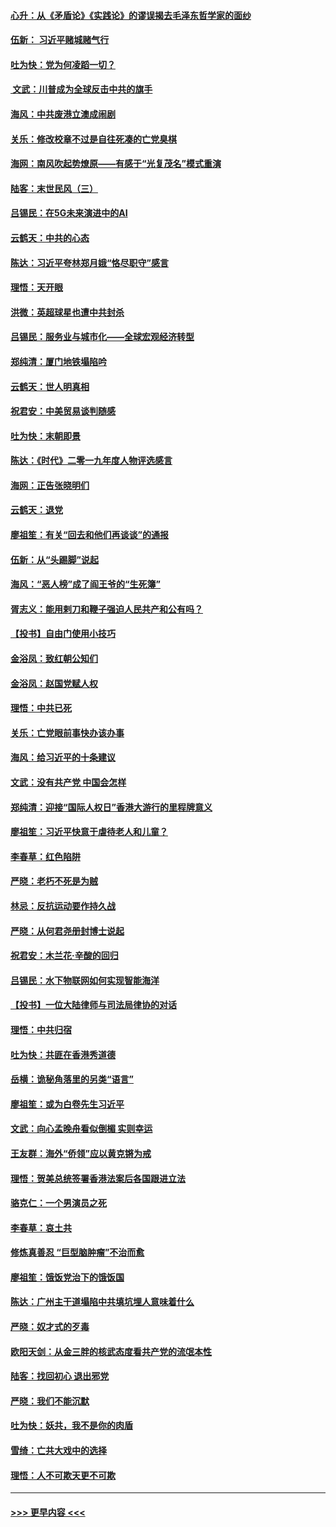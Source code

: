 #### [心升：从《矛盾论》《实践论》的谬误揭去毛泽东哲学家的面纱](../pages/nsc993/n11736962.md?t=12211733) 
#### [伍新： 习近平赌城赌气行](../pages/nsc993/n11736929.md?t=12211733) 
#### [吐为快：党为何凌蹈一切？](../pages/nsc993/n11736915.md?t=12211733) 
#### [ 文武：川普成为全球反击中共的旗手](../pages/nsc993/n11736882.md?t=12211733) 
#### [海风：中共废港立澳成闹剧](../pages/nsc993/n11735857.md?t=12211733) 
#### [关乐：修改校章不过是自往死凑的亡党臭棋](../pages/nsc993/n11735097.md?t=12211733) 
#### [海网：南风吹起势燎原——有感于“光复茂名”模式重演](../pages/nsc993/n11732308.md?t=12211733) 
#### [陆客：末世民风（三）](../pages/nsc993/n11732211.md?t=12211733) 
#### [吕锡民：在5G未来演进中的AI](../pages/nsc993/n11730010.md?t=12211733) 
#### [云鹤天：中共的心态](../pages/nsc993/n11729906.md?t=12211733) 
#### [陈达：习近平夸林郑月娥“恪尽职守”感言](../pages/nsc993/n11729881.md?t=12211733) 
#### [理悟：天开眼](../pages/nsc993/n11729699.md?t=12211733) 
#### [洪微：英超球星也遭中共封杀](../pages/nsc993/n11727243.md?t=12211733) 
#### [吕锡民：服务业与城市化——全球宏观经济转型](../pages/nsc993/n11725845.md?t=12211733) 
#### [郑纯清：厦门地铁塌陷吟](../pages/nsc993/n11725813.md?t=12211733) 
#### [云鹤天：世人明真相](../pages/nsc993/n11725621.md?t=12211733) 
#### [祝君安：中美贸易谈判随感](../pages/nsc993/n11725609.md?t=12211733) 
#### [吐为快：末朝即景](../pages/nsc993/n11723365.md?t=12211733) 
#### [陈达：《时代》二零一九年度人物评选感言](../pages/nsc993/n11723337.md?t=12211733) 
#### [海网：正告张晓明们](../pages/nsc993/n11723228.md?t=12211733) 
#### [云鹤天：退党](../pages/nsc993/n11723056.md?t=12211733) 
#### [廖祖笙：有关“回去和他们再谈谈”的通报](../pages/nsc993/n11722442.md?t=12211733) 
#### [伍新：从“头踢脚”说起](../pages/nsc993/n11722429.md?t=12211733) 
#### [海风：“恶人榜”成了阎王爷的“生死簿”](../pages/nsc993/n11722272.md?t=12211733) 
#### [胥志义：能用剌刀和鞭子强迫人民共产和公有吗？](../pages/nsc993/n11720569.md?t=12211733) 
#### [【投书】自由门使用小技巧](../pages/nsc993/n11720180.md?t=12211733) 
#### [金浴凤：致红朝公知们](../pages/nsc993/n11720563.md?t=12211733) 
#### [金浴凤：赵国党赋人权](../pages/nsc993/n11720533.md?t=12211733) 
#### [理悟：中共已死](../pages/nsc993/n11720233.md?t=12211733) 
#### [关乐：亡党眼前事快办该办事](../pages/nsc993/n11719160.md?t=12211733) 
#### [海风：给习近平的十条建议](../pages/nsc993/n11717616.md?t=12211733) 
#### [文武：没有共产党 中国会怎样](../pages/nsc993/n11717584.md?t=12211733) 
#### [郑纯清：迎接“国际人权日”香港大游行的里程牌意义](../pages/nsc993/n11717417.md?t=12211733) 
#### [廖祖笙：习近平快意于虐待老人和儿童？](../pages/nsc993/n11715313.md?t=12211733) 
#### [李春草：红色陷阱](../pages/nsc993/n11715029.md?t=12211733) 
#### [严晓：老朽不死是为贼](../pages/nsc993/n11712910.md?t=12211733) 
#### [林忌：反抗运动要作持久战](../pages/nsc993/n11712623.md?t=12211733) 
#### [严晓：从何君尧册封博士说起](../pages/nsc993/n11712465.md?t=12211733) 
#### [祝君安：木兰花·辛酸的回归](../pages/nsc993/n11712381.md?t=12211733) 
#### [吕锡民：水下物联网如何实现智能海洋](../pages/nsc993/n11711158.md?t=12211733) 
#### [【投书】一位大陆律师与司法局律协的对话](../pages/nsc993/n11709675.md?t=12211733) 
#### [理悟：中共归宿](../pages/nsc993/n11710059.md?t=12211733) 
#### [吐为快：共匪在香港秀道德](../pages/nsc993/n11709979.md?t=12211733) 
#### [岳横：诡秘角落里的另类“语言”](../pages/nsc993/n11709792.md?t=12211733) 
#### [廖祖笙：或为白卷先生习近平](../pages/nsc993/n11708330.md?t=12211733) 
#### [文武：向心孟晚舟看似倒楣 实则幸运](../pages/nsc993/n11708236.md?t=12211733) 
#### [王友群：海外“侨领”应以黄克锵为戒](../pages/nsc993/n11706176.md?t=12211733) 
#### [理悟：贺美总统签署香港法案后各国跟进立法](../pages/nsc993/n11706853.md?t=12211733) 
#### [骆克仁：一个男演员之死](../pages/nsc993/n11706677.md?t=12211733) 
#### [李春草：哀土共](../pages/nsc993/n11706255.md?t=12211733) 
#### [修炼真善忍 “巨型脑肿瘤”不治而愈](../pages/nsc993/n11705340.md?t=12211733) 
#### [廖祖笙：饿饭党治下的饿饭国](../pages/nsc993/n11705085.md?t=12211733) 
#### [陈达：广州主干道塌陷中共填坑埋人意味着什么](../pages/nsc993/n11705046.md?t=12211733) 
#### [严晓：奴才式的歹毒](../pages/nsc993/n11704826.md?t=12211733) 
#### [欧阳天剑：从金三胖的核武态度看共产党的流氓本性](../pages/nsc993/n11702238.md?t=12211733) 
#### [陆客：找回初心 退出邪党](../pages/nsc993/n11702213.md?t=12211733) 
#### [严晓：我们不能沉默](../pages/nsc993/n11702110.md?t=12211733) 
#### [吐为快：妖共，我不是你的肉盾](../pages/nsc993/n11701366.md?t=12211733) 
#### [雪绮：亡共大戏中的选择](../pages/nsc993/n11699922.md?t=12211733) 
#### [理悟：人不可欺天更不可欺](../pages/nsc993/n11699657.md?t=12211733) 

----
#### [ >>> 更早内容 <<< ](../indexes/nsc993-earlier.md)
